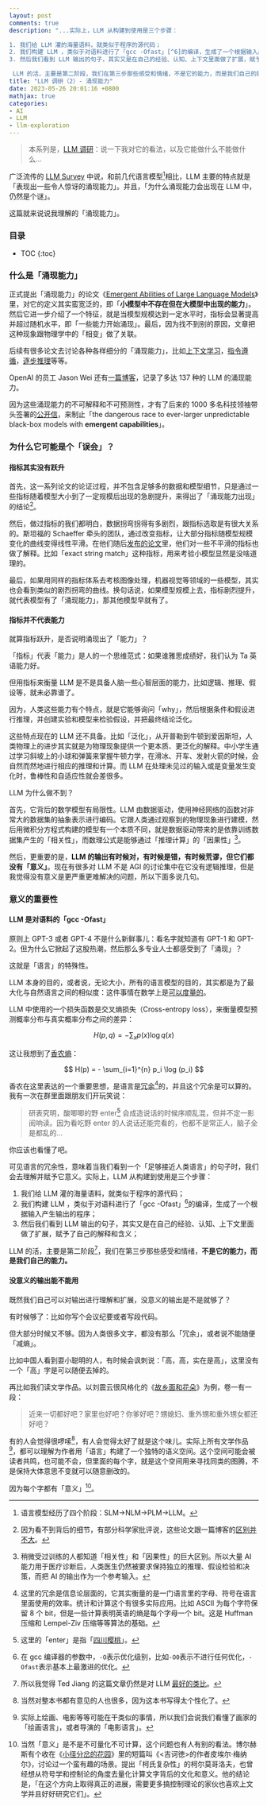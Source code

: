 ```yaml
---
layout: post
comments: true
description: "...实际上，LLM 从构建到使用是三个步骤：

1. 我们给 LLM 灌的海量语料，就类似于程序的源代码；
2. 我们构建 LLM ，类似于对语料进行了「gcc -Ofast」[^6]的编译，生成了一个根据输入产生输出的程序；
3. 然后我们看到 LLM 输出的句子，其实又是在自己的经验、认知、上下文里面做了扩展，赋予了自己的解释和含义；

 LLM 的活，主要是第二阶段，我们在第三步那些感受和情绪，不是它的能力，而是我们自己的能力..."
title: "LLM 调研（2）- 涌现能力"
date: 2023-05-26 20:01:16 +0800
mathjax: true
categories: 
- AI
- LLM
- llm-exploration
---
```


> 本系列是，[LLM 调研](/categories/llm-exploration/)：说一下我对它的看法，以及它能做什么不能做什么...

广泛流传的 [LLM Survey](https://github.com/RUCAIBox/LLMSurvey) 中说，和前几代语言模型[^1]相比，LLM 主要的特点就是「表现出一些令人惊讶的涌现能力」。并且，「为什么涌现能力会出现在 LLM 中，仍然是个谜」。

这篇就来说说我理解的「涌现能力」。

<h3>目录</h3>

- TOC
{:toc}

### 什么是「涌现能力」

正式提出「涌现能力」的论文《[Emergent Abilities of Large Language Models](https://arxiv.org/abs/2206.07682)》里，对它的定义其实蛮宽泛的，即「**小模型中不存在但在大模型中出现的能力**」。然后它进一步介绍了一个特征，就是当模型规模达到一定水平时，指标会显著提高并超过随机水平，即「一些能力开始涌现」。最后，因为找不到别的原因，文章把这种现象跟物理学中的「相变」做了关联。

后续有很多论文去讨论各种各样细分的「涌现能力」，比如[上下文学习](https://arxiv.org/abs/2005.14165)，[指令遵循](https://arxiv.org/abs/2109.01652)，[逐步推理](https://arxiv.org/abs/2201.11903)等等。

OpenAI 的员工 Jason Wei 还有[一篇博客](https://www.jasonwei.net/blog/emergence)，记录了多达 137 种的 LLM 的涌现能力。

因为这些涌现能力的不可解释和不可预测性，才有了后来的 1000 多名科技领袖带头签署的[公开信](https://futureoflife.org/open-letter/pause-giant-ai-experiments/)，来制止「the dangerous race to ever-larger unpredictable black-box models with **emergent capabilities**」。

### 为什么它可能是个「误会」？

#### 指标其实没有跃升

首先，这一系列论文的论证过程，并不包含足够多的数据和模型细节，只是通过一些指标随着模型大小到了一定规模后出现的急剧提升，来得出了「涌现能力出现」的结论[^2]。

然后，做过指标的我们都明白，数据拐弯拐得有多剧烈，跟指标选取是有很大关系的。斯坦福的 Schaeffer 牵头的团队，通过改变指标，让大部分指标随模型规模变化的曲线变得线性平滑。在他们随后[发布的论文](https://arxiv.org/abs/2304.15004)里，他们对一些不平滑的指标也做了解释。比如「exact string match」这种指标，用来考验小模型显然是没啥道理的。

最后，如果用同样的指标体系去考核图像处理，机器视觉等领域的一些模型，其实也会看到类似的剧烈拐弯的曲线。换句话说，如果模型规模上去，指标剧烈提升，就代表模型有了「涌现能力」，那其他模型早就有了。

#### 指标并不代表能力

就算指标跃升，是否说明涌现出了「能力」？

「指标」代表「能力」是人的一个思维范式：如果谁雅思成绩好，我们认为 Ta 英语能力好。

但用指标来衡量 LLM 是不是具备人脑一些心智层面的能力，比如逻辑、推理、假设等，就未必靠谱了。

因为，人类这些能力有个特点，就是它能够询问「why」，然后根据条件和假设进行推理，并创建实验和模型来检验假设，并把最终结论泛化。

这些特点现在的 LLM 还不具备。比如「泛化」，从开普勒到牛顿到爱因斯坦，人类物理上的进步其实就是为物理现象提供一个更本质、更泛化的解释。中小学生通过学习斜坡上的小球和弹簧来掌握牛顿力学，在滑冰、开车、发射火箭的时候，会自然而然地进行相应的推理和计算。而 LLM 在处理未见过的输入或是变量发生变化时，鲁棒性和自适应性就会差很多。

LLM 为什么做不到？

首先，它背后的数学模型有局限性。LLM 由数据驱动，使用神经网络的函数对非常大的数据集的抽象表示进行编码。它跟人类通过观察到的物理现象进行建模，然后用微积分方程式构建的模型有一个本质不同，就是数据驱动带来的是依靠训练数据集产生的「相关性」，而数理公式是能够通过「推理计算」的「因果性」[^3]。

然后，更重要的是，**LLM 的输出有时候对，有时候是错，有时候荒谬，但它们都没有「意义」**。现在有很多对 LLM 不是 AGI 的讨论集中在它没有逻辑推理，但是我觉得没有意义是更严重更难解决的问题，所以下面多说几句。

### 意义的重要性

#### LLM 是对语料的「gcc -Ofast」

原则上 GPT-3 或者 GPT-4 不是什么新鲜事儿：看名字就知道有 GPT-1 和 GPT-2。但为什么它掀起了这股热潮，然后那么多专业人士都感受到了「涌现」？

这就是「语言」的特殊性。

LLM 本身的目的，或者说，无论大小，所有的语言模型的目的，其实都是为了最大化与自然语言之间的相似度：这件事情在数学上是[可以度量的](https://en.wikipedia.org/wiki/Maximum_likelihood_estimation)。

LLM 中使用的一个损失函数是交叉熵损失（Cross-entropy loss），来衡量模型预测概率分布与真实概率分布之间的差异：

$$
H(p, q) = -\sum_{x} p(x) \log q(x)
$$

这让我想到了[香农熵](https://cs.stanford.edu/people/eroberts/courses/soco/projects/1999-00/information-theory/entropy_of_english_9.html)：

$$
H(p) = - \sum_{i=1}^{n} p_i \log (p_i)
$$

香农在这里表达的一个重要思想，是语言是[冗余](https://cs.stanford.edu/people/eroberts/courses/soco/projects/1999-00/information-theory/redundancy_5.html)[^4]的，并且这个冗余是可以算的。我有一次在群里面跟朋友们开玩笑说：

> 研表究明，酸唧唧的野 enter[^5] 会成造说话的时候序顺乱混，但并不定一影阅响读。因为看吃野 enter 的人说话还能完看的，也都不是常正人，脑子全是都乱的…

你应该也看懂了吧。

可见语言的冗余性，意味着当我们看到一个「足够接近人类语言」的句子时，我们会去理解并赋予它意义。实际上，LLM 从构建到使用是三个步骤：

1. 我们给 LLM 灌的海量语料，就类似于程序的源代码；
2. 我们构建 LLM ，类似于对语料进行了「gcc -Ofast」[^6]的编译，生成了一个根据输入产生输出的程序；
3. 然后我们看到 LLM 输出的句子，其实又是在自己的经验、认知、上下文里面做了扩展，赋予了自己的解释和含义；

 LLM 的活，主要是第二阶段[^7]，我们在第三步那些感受和情绪，**不是它的能力，而是我们自己的能力。**

#### 没意义的输出能不能用

既然我们自己可以对输出进行理解和扩展，没意义的输出是不是就够了？

有时候够了：比如你写个会议纪要或者写段代码。

但大部分时候又不够。因为人类很多文字，都没有那么「冗余」，或者说不能随便「减熵」。

比如中国人看到耍小聪明的人，有时候会讽刺说：「高，高，实在是高」，这里没有一个「高」字是可以随便去掉的。

再比如我们读文学作品。以刘震云很风格化的《[故乡面和花朵](https://book.douban.com/subject/1042830/)》为例，卷一有一段：

> 近来一切都好吧？家里也好吧？你爹好吧？甥媳妇、重外甥和重外甥女都还好吧？

有的人会觉得很啰嗦[^8]，有人会觉得太好了就是这个味儿。实际上所有文学作品[^9]，都可以理解为作者用「语言」构建了一个独特的语义空间。这个空间可能会被读者共鸣，也可能不会，但里面的每个字，就是这个空间用来寻找同类的图腾，不是保持大体意思不变就可以随意删改的。

因为每个字都有「意义」[^10]。

[^1]: 语言模型经历了四个阶段：SLM->NLM->PLM->LLM。
[^2]: 因为看不到背后的细节，有部分科学家批评说，这些论文跟一篇博客的[区别并不大](https://numbersallthewaydown.com/2023/04/06/gpt-4-technical-report-a-blog-post-masquerading-as-scientific-literature/)。
[^3]: 稍微受过训练的人都知道「相关性」和「因果性」的巨大区别。所以大量 AI 能力用于医疗诊断后，人类医生仍然被要求保持独立的推理、假设检验和决策，而把 AI 的输出作为一个参考输入。
[^4]: 这里的冗余是信息论层面的，它其实衡量的是一门语言里的字母、符号在语言里面使用的效率。统计和计算这个有很多实际应用。比如 ASCII 为每个字符保留 8 个 bit，但是一些计算表明英语的熵是每个字母一个 bit。这是 Huffman 压缩和 Lempel-Ziv 压缩等等算法的基础。
[^5]: 这里的「enter」是指「[四川樱桃](https://baike.baidu.com/item/%E5%9B%9B%E5%B7%9D%E6%A8%B1%E6%A1%83/8867475)」。
[^6]: 在 gcc 编译器的参数中，`-O`表示优化级别，比如`-O0`表示不进行任何优化，`-Ofast`表示基本上最激进的优化。
[^7]: 所以我觉得 Ted Jiang 的这篇文章仍然是对 LLM [最好的类比](https://www.newyorker.com/tech/annals-of-technology/chatgpt-is-a-blurry-jpeg-of-the-web)。
[^8]: 当然对整本书都有意见的人也很多，因为这本书写得太个性化了。
[^9]: 实际上绘画、电影等等可能在干类似的事情，所以我们会说我们看懂了画家的「绘画语言」，或者导演的「电影语言」。
[^10]: 当然「意义」是不是不可量化不可计算，这个问题也有人有别的看法。博尔赫斯有个收在《[小径分岔的花园](https://book.douban.com/subject/25796120/)》里的短篇叫《<吉诃徳>的作者皮埃尔·梅纳尔》，讨论过一个蛮有趣的场景。提出「柯氏复杂性」的柯尔莫哥洛夫，也曾经想从符号学和控制论的角度去量化计算文字背后的文化和意义。他的结论是，「在这个方向上取得真正的进展，需要更多搞控制理论的家伙也喜欢上文学并且好好研究它们」。